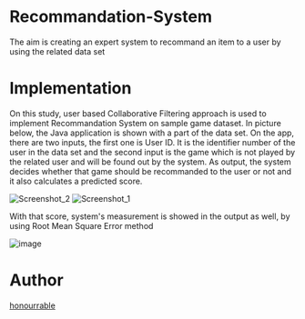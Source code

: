 # Recommandation-System
The aim is creating an expert system to recommand an item to a user by using the related data set

# Implementation
On this study, user based Collaborative Filtering approach is used to implement Recommandation System on sample game dataset. In picture below, the Java application is shown with a part of the data set.
On the app, there are two inputs, the first one is User ID. It is the identifier number of the user in the data set and the second input is the game which is not played by the related user and will be found out by the system.
As output, the system decides whether that game should be recommanded to the user or not and it also calculates a predicted score.

![Screenshot_2](https://user-images.githubusercontent.com/57035819/118548902-7d7e3300-b763-11eb-9609-501a5ab3289e.png) ![Screenshot_1](https://user-images.githubusercontent.com/57035819/118549361-07c69700-b764-11eb-82a6-c693b168924a.png)


With that score, system's measurement is showed in the output as well, by using Root Mean Square Error method

![image](https://user-images.githubusercontent.com/57035819/118042063-47643c00-b37c-11eb-975d-600089581604.png)

# Author
[honourrable](https://github.com/honourrable)
